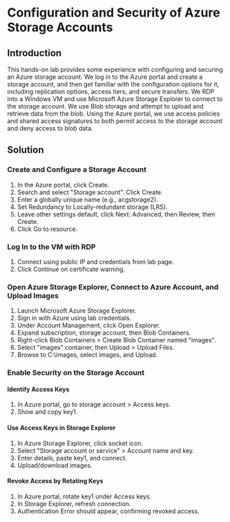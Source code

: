 
# Configuration and Security of Azure Storage Accounts

## Introduction
This hands-on lab provides some experience with configuring and securing an Azure storage account. We log in to the Azure portal and create a storage account, and then get familiar with the configuration options for it, including replication options, access tiers, and secure transfers. We RDP into a Windows VM and use Microsoft Azure Storage Explorer to connect to the storage account. We use Blob storage and attempt to upload and retrieve data from the blob. Using the Azure portal, we use access policies and shared access signatures to both permit access to the storage account and deny access to blob data.

## Solution

### Create and Configure a Storage Account
1. In the Azure portal, click Create.
2. Search and select "Storage account". Click Create.
3. Enter a globally unique name (e.g., acgstorage2).
4. Set Redundancy to Locally-redundant storage (LRS).
5. Leave other settings default, click Next: Advanced, then Review, then Create.
6. Click Go to resource.

### Log In to the VM with RDP
1. Connect using public IP and credentials from lab page.
2. Click Continue on certificate warning.

### Open Azure Storage Explorer, Connect to Azure Account, and Upload Images
1. Launch Microsoft Azure Storage Explorer.
2. Sign in with Azure using lab credentials.
3. Under Account Management, click Open Explorer.
4. Expand subscription, storage account, then Blob Containers.
5. Right-click Blob Containers > Create Blob Container named "images".
6. Select "images" container, then Upload > Upload Files.
7. Browse to C:\images, select images, and Upload.

### Enable Security on the Storage Account
#### Identify Access Keys
1. In Azure portal, go to storage account > Access keys.
2. Show and copy key1.

#### Use Access Keys in Storage Explorer
1. In Azure Storage Explorer, click socket icon.
2. Select "Storage account or service" > Account name and key.
3. Enter details, paste key1, and connect.
4. Upload/download images.

#### Revoke Access by Rotating Keys
1. In Azure portal, rotate key1 under Access keys.
2. In Storage Explorer, refresh connection.
3. Authentication Error should appear, confirming revoked access.
